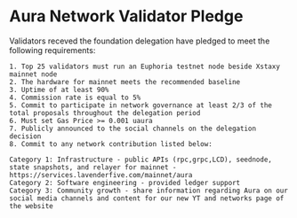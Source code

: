 # Aura Network Validator Pledge

Validators receved the foundation delegation have pledged to meet the following requirements:

    1. Top 25 validators must run an Euphoria testnet node beside Xstaxy mainnet node
    2. The hardware for mainnet meets the recommended baseline    
    3. Uptime of at least 90%
    4. Commission rate is equal to 5%
    5. Commit to participate in network governance at least 2/3 of the total proposals throughout the delegation period
    6. Must set Gas Price >= 0.001 uaura
    7. Publicly announced to the social channels on the delegation decision
    8. Commit to any network contribution listed below:

    Category 1: Infrastructure - public APIs (rpc,grpc,LCD), seednode, state snapshots, and relayer for mainnet - https://services.lavenderfive.com/mainnet/aura
    Category 2: Software engineering - provided ledger support
    Category 3: Community growth - share information regarding Aura on our social media channels and content for our new YT and networks page of the website
